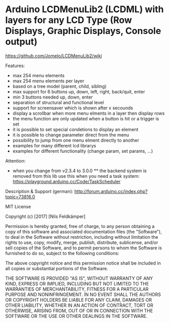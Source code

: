 Arduino LCDMenuLib2 (LCDML) with layers for any LCD Type (Row Displays, Graphic Displays, Console output)
=================================================================

https://github.com/Jomelo/LCDMenuLib2/wiki

Features:
*  max 254 menu elements												
*  max 254 menu elements per layer
*  based on a tree model (parent, child, sibling)								      			
*  max support for 6 buttons up, down, left, right, back/quit, enter  
*  min 3 buttons needed up, down, enter                               
*  separation of structural and functional level                     
*  support for screensaver which is shown after x secounds
*  display a scrollbar when more menu elments in a layer then display rows
*  the menu function are only updated when a button is hit or a trigger is set
*  it is possible to set special condetions to display an element
*  it is possible to change parameter direct from the menu
*  possibility to jump from one menu elment directly to another       
*  examples for many different lcd librarys 
*  examples for different functionality (change param, set params, ...)


Attention:
*  when you change from v2.3.4 to 3.0.0
** the backend system is removed from this lib use this when you need a task system: https://playground.arduino.cc/Code/TaskScheduler 	


Description & Support (german):
http://forum.arduino.cc/index.php?topic=73816.0



MIT License

Copyright (c) [2017] [Nils Feldkämper]

Permission is hereby granted, free of charge, to any person obtaining a copy
of this software and associated documentation files (the "Software"), to deal
in the Software without restriction, including without limitation the rights
to use, copy, modify, merge, publish, distribute, sublicense, and/or sell
copies of the Software, and to permit persons to whom the Software is
furnished to do so, subject to the following conditions:

The above copyright notice and this permission notice shall be included in all
copies or substantial portions of the Software.

THE SOFTWARE IS PROVIDED "AS IS", WITHOUT WARRANTY OF ANY KIND, EXPRESS OR
IMPLIED, INCLUDING BUT NOT LIMITED TO THE WARRANTIES OF MERCHANTABILITY,
FITNESS FOR A PARTICULAR PURPOSE AND NONINFRINGEMENT. IN NO EVENT SHALL THE
AUTHORS OR COPYRIGHT HOLDERS BE LIABLE FOR ANY CLAIM, DAMAGES OR OTHER
LIABILITY, WHETHER IN AN ACTION OF CONTRACT, TORT OR OTHERWISE, ARISING FROM,
OUT OF OR IN CONNECTION WITH THE SOFTWARE OR THE USE OR OTHER DEALINGS IN THE
SOFTWARE.

